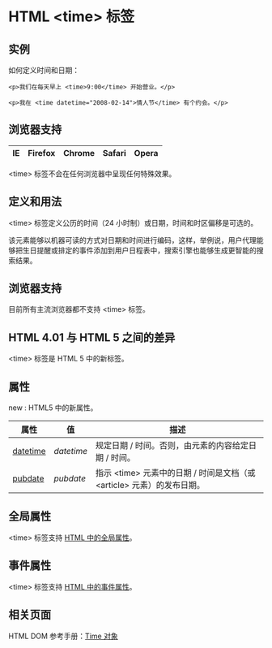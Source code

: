 # HTML &lt;time&gt; 标签

## 实例

如何定义时间和日期：

```
<p>我们在每天早上 <time>9:00</time> 开始营业。</p>

<p>我在 <time datetime="2008-02-14">情人节</time> 有个约会。</p>

```



## 浏览器支持

| IE | Firefox | Chrome | Safari | Opera |
| --- | --- | --- | --- | --- |

&lt;time&gt; 标签不会在任何浏览器中呈现任何特殊效果。

## 定义和用法

&lt;time&gt; 标签定义公历的时间（24 小时制）或日期，时间和时区偏移是可选的。

该元素能够以机器可读的方式对日期和时间进行编码，这样，举例说，用户代理能够把生日提醒或排定的事件添加到用户日程表中，搜索引擎也能够生成更智能的搜索结果。

## 浏览器支持

目前所有主流浏览器都不支持 &lt;time&gt; 标签。

## HTML 4.01 与 HTML 5 之间的差异

&lt;time&gt; 标签是 HTML 5 中的新标签。

## 属性

new : HTML5 中的新属性。

| 属性 | 值 | 描述 |
| --- | --- | --- |
| [datetime](/tags/att_time_datetime.asp "HTML5 &lt;time&gt; datetime 属性") | _datetime_ | 规定日期 / 时间。否则，由元素的内容给定日期 / 时间。 |
| [pubdate](/tags/att_time_pubdate.asp "HTML5 &lt;time&gt; pubdate 属性") | _pubdate_ | 指示 &lt;time&gt; 元素中的日期 / 时间是文档（或 &lt;article&gt; 元素）的发布日期。 |

## 全局属性

&lt;time&gt; 标签支持 [HTML 中的全局属性](/tags/html_ref_standardattributes.asp)。

## 事件属性

&lt;time&gt; 标签支持 [HTML 中的事件属性](/tags/html_ref_eventattributes.asp)。

## 相关页面

HTML DOM 参考手册：[Time 对象](/jsref/dom_obj_time.asp "HTML DOM Time 对象")

